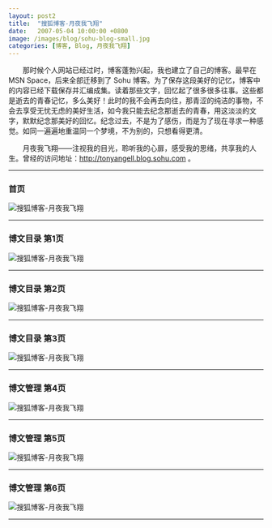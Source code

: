 ```yaml
---
layout: post2
title:  "搜狐博客-月夜我飞翔"
date:   2007-05-04 10:00:00 +0800
image: /images/blog/sohu-blog-small.jpg
categories: [博客, Blog, 月夜我飞翔]
---
```


　　那时候个人网站已经过时，博客蓬勃兴起，我也建立了自己的博客。最早在 MSN Space，后来全部迁移到了 Sohu 博客。为了保存这段美好的记忆，博客中的内容已经下载保存并汇编成集。读着那些文字，回忆起了很多很多往事。这些都是逝去的青春记忆，多么美好！此时的我不会再去向往，那青涩的纯洁的事物，不会去享受无忧无虑的美好生活，如今我只能去纪念那逝去的青春，用这淡淡的文字，默默纪念那美好的回忆。纪念过去，不是为了感伤，而是为了现在寻求一种感觉。如同一遍遍地重温同一个梦境，不为别的，只想看得更清。

　　月夜我飞翔——注视我的目光，聆听我的心扉，感受我的思绪，共享我的人生。曾经的访问地址：http://tonyangell.blog.sohu.com 。

------

<h3>首页</h3>

![搜狐博客-月夜我飞翔]({{site.baseurl}}/images/blog/月夜我飞翔-搜狐博客-首页.jpg) 

------

<h3>博文目录 第1页</h3>

![搜狐博客-月夜我飞翔]({{site.baseurl}}/images/blog/月夜我飞翔-搜狐博客1.jpg)

------

<h3>博文目录 第2页</h3>

![搜狐博客-月夜我飞翔]({{site.baseurl}}/images/blog/月夜我飞翔-搜狐博客2.jpg)

------

<h3>博文目录 第3页</h3>

![搜狐博客-月夜我飞翔]({{site.baseurl}}/images/blog/月夜我飞翔-搜狐博客3.jpg)

------

<h3>博文管理 第4页</h3>

![搜狐博客-月夜我飞翔]({{site.baseurl}}/images/blog/个人中心-搜狐博客4.jpg)

------

<h3>博文管理 第5页</h3>

![搜狐博客-月夜我飞翔]({{site.baseurl}}/images/blog/个人中心-搜狐博客5.jpg)

------

<h3>博文管理 第6页</h3>

![搜狐博客-月夜我飞翔]({{site.baseurl}}/images/blog/个人中心-搜狐博客6.jpg)

------
